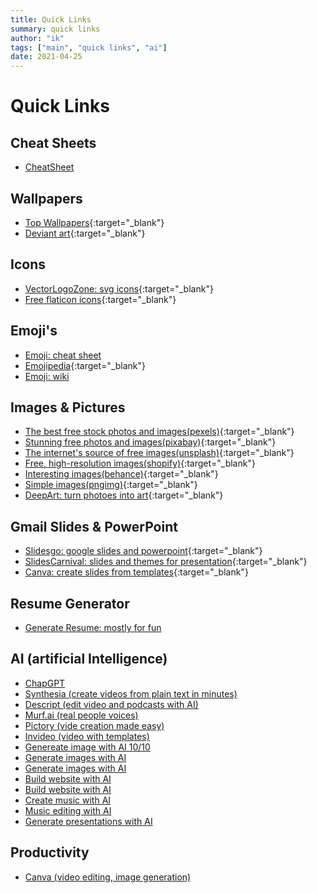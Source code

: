 ```yaml
---
title: Quick Links
summary: quick links
author: "ik"
tags: ["main", "quick links", "ai"]
date: 2021-04-25
---
```


# Quick Links

## Cheat Sheets

- [CheatSheet](https://cheatsheet.dennyzhang.com/)

## Wallpapers

- [Top Wallpapers][top-wallpapers]{:target="_blank"}
- [Deviant art][deviant-art]{:target="_blank"}

## Icons

- [VectorLogoZone: svg icons](https://www.vectorlogo.zone/){:target="_blank"}
- [Free flaticon icons][flaticon-icons]{:target="_blank"}

## Emoji's

- [Emoji: cheat sheet](https://github.com/ikatyang/emoji-cheat-sheet/blob/master/README.md)
- [Emojipedia](https://emojipedia.org/){:target="_blank"}
- [Emoji: wiki](https://emojis.wiki/warning)

## Images & Pictures

- [The best free stock photos and images(pexels)][pexels]{:target="_blank"}
- [Stunning free photos and images(pixabay)][pixabay]{:target="_blank"}
- [The internet's source of free images(unsplash)][unsplash]{:target="_blank"}
- [Free, high-resolution images(shopify)][shopify-images]{:target="_blank"}
- [Interesting images(behance)][behance]{:target="_blank"}
- [Simple images(pngimg)](https://pngimg.com){:target="_blank"}
- [DeepArt: turn photoes into art](https://deepart.io/){:target="_blank"}

## Gmail Slides & PowerPoint

- [Slidesgo: google slides and powerpoint](https://slidesgo.com/slidesgo-school){:target="_blank"}
- [SlidesCarnival: slides and themes for presentation](https://www.slidescarnival.com/){:target="_blank"}
- [Canva: create slides from templates](https://www.canva.com){:target="_blank"}

## Resume Generator

- [Generate Resume: mostly for fun](https://thisresumedoesnotexist.com)

## AI (artificial Intelligence)

- [ChapGPT](https://chat.openai.com/chat)
- [Synthesia (create videos from plain text in minutes)](https://www.synthesia.io/)
- [Descript (edit video and podcasts with AI)](https://www.descript.com/)
- [Murf.ai (real people voices)](https://murf.ai/)
- [Pictory (vide creation made easy)](https://pictory.ai/)
- [Invideo (video with templates)](https://invideo.io)
- [Genereate image with AI 10/10](https://app.leonardo.ai/)
- [Generate images with AI](https://docs.midjourney.com/)
- [Generate images with AI](https://playgroundai.com/)
- [Build website with AI](https://www.mixo.io/)
- [Build website with AI](https://durable.co/)
- [Create music with AI](https://www.beatoven.ai/)
- [Music editing with AI](https://cleanvoice.ai/)
- [Generate presentations with AI](https://beta.tome.app/)


## Productivity

- [Canva (video editing, image generation)](https://www.canva.com/)

<!-- resource links -->
[top-wallpapers]: https://wallhaven.cc/toplist
[deviant-art]: https://www.deviantart.com
[flaticon-icons]: https://www.flaticon.com
[pexels]: https://www.pexels.com
[pixabay]: https://pixabay.com
[unsplash]: https://unsplash.com
[shopify-images]: https://burst.shopify.com
[behance]: www.behance.net/gallery
